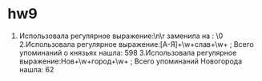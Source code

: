 # hw9

1. Использовала регулярное выражение:\n\r заменила на : \0
2.Использовала регулярное выражение:[А-Я]+\w+слав+\w+ ; Всего упоминаний о князьях нашла: 598
3.Использовала регулярное выражение:Нов+\w+город+\w+  ; Всего упоминаний Новогорода нашла: 62
